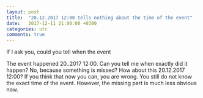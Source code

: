 ```yaml
---
layout: post
title:  "20.12.2017 12:00 tells nothing about the time of the event"
date:   2017-12-11 21:00:00 +0300
categories: utc
comments: true
---
```


If I ask you, could you tell when the event

The event happened 20..2017 12:00. Can you tell me when exactly did it happen? No, because something is missed? How about this 20.12.2017 12:00? If you think that now you can, you are wrong. You still do not know the exact time of the event. However, the missing part is much less obvious now.